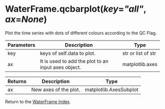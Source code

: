 # WaterFrame.qcbarplot(*key*=*"all"*, *ax*=*None*)

Plot the time series with dots of different colours according to the QC Flag.

Parameters | Description | Type
--- | --- | ---
key | keys of self.data to plot. | str or list of str
ax | It is used to add the plot to an input axes object. | matplotlib.axes

Returns | Description | Type
--- | --- | ---
ax | New axes of the plot. | matplotlib.AxesSubplot

Return to the [WaterFrame Index](index_waterframe.md).
